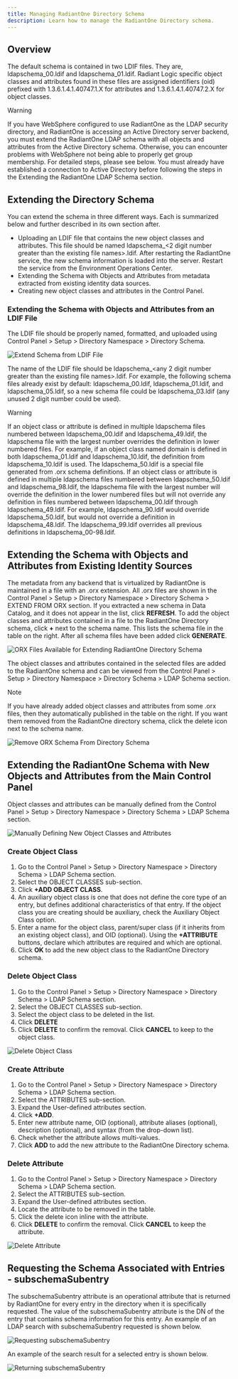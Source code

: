 ```yaml
---
title: Managing RadiantOne Directory Schema
description: Learn how to manage the RadiantOne Directory schema. 
---
```


## Overview

The default schema is contained in two LDIF files. They are, ldapschema_00.ldif and ldapschema_01.ldif. Radiant Logic specific object classes and attributes found in these files are assigned identifiers (oid) prefixed with 1.3.6.1.4.1.40747.1.X for attributes and 1.3.6.1.4.1.40747.2.X for object classes.

>[!warning]
>If you have WebSphere configured to use RadiantOne as the LDAP security directory, and RadiantOne is accessing an Active Directory server backend, you must extend the RadiantOne LDAP schema with all objects and attributes from the Active Directory schema. Otherwise, you can encounter problems with WebSphere not being able to properly get group membership. For detailed steps, please see below. You must already have established a connection to Active Directory before following the steps in the Extending the RadiantOne LDAP Schema section.

## Extending the Directory Schema

You can extend the schema in three different ways. Each is summarized below and further described in its own section after. 
-	Uploading an LDIF file that contains the new object classes and attributes. This file should be named ldapschema_<2 digit number greater than the existing file names>.ldif. After restarting the RadiantOne service, the new schema information is loaded into the server. Restart the service from the Environment Operations Center.
-	Extending the Schema with Objects and Attributes from metadata extracted from existing identity data sources.
-	Creating new object classes and attributes in the Control Panel.

### Extending the Schema with Objects and Attributes from an LDIF File

The LDIF file should be properly named, formatted, and uploaded using Control Panel > Setup > Directory Namespace > Directory Schema.

![Extend Schema from LDIF File](Media/ldif-files.jpg)

The name of the LDIF file should be ldapschema_<any 2 digit number greater than the existing file names>.ldif. For example, the following schema files already exist by default: ldapschema_00.ldif, ldapschema_01.ldif, and ldapschema_05.ldif, so a new schema file could be ldapschema_03.ldif (any unused 2 digit number could be used).	

>[!warning] 
>If an object class or attribute is defined in multiple ldapschema files numbered between ldapschema_00.ldif and ldapschema_49.ldif, the ldapschema file with the largest number overrides the definition in lower numbered files. For example, if an object class named domain is defined in both ldapschema_01.ldif and ldapschema_10.ldif, the definition from ldapschema_10.ldif is used. The ldapschema_50.ldif is a special file generated from .orx schema definitions. If an object class or attribute is defined in multiple ldapschema files numbered between ldapschema_50.ldif and ldapschema_98.ldif, the ldapschema file with the largest number will override the definition in the lower numbered files but will not override any definition in files numbered between ldapschema_00.ldif through ldapschema_49.ldif. For example, ldapschema_90.ldif would override ldapschema_50.ldif, but would not override a definition in ldapschema_48.ldif. The ldapschema_99.ldif overrides all previous definitions in ldapschema_00-98.ldif.

## Extending the Schema with Objects and Attributes from Existing Identity Sources

The metadata from any backend that is virtualized by RadiantOne is maintained in a file with an .orx extension. All .orx files are shown in the Control Panel > Setup > Directory Namespace > Directory Schema > EXTEND FROM ORX section. If you extracted a new schema in Data Catalog, and it does not appear in the list, click **REFRESH**. To add the object classes and attributes contained in a file to the RadiantOne Directory schema, click **+** next to the schema name. This lists the schema file in the table on the right. After all schema files have been added click **GENERATE**.

![ORX Files Available for Extending RadiantOne Directory Schema](Media/orx-schemas.jpg)

The object classes and attributes contained in the selected files are added to the RadiantOne schema and can be viewed from the Control Panel > Setup > Directory Namespace > Directory Schema > LDAP Schema section.

>[!note] 
>If you have already added object classes and attributes from some .orx files, then they automatically published in the table on the right. If you want them removed from the RadiantOne directory schema, click the delete icon next to the schema name.

![Remove ORX Schema From Directory Schema](Media/delete-orx-schema.jpg)


## Extending the RadiantOne Schema with New Objects and Attributes from the Main Control Panel

Object classes and attributes can be manually defined from the Control Panel > Setup > Directory Namespace > Directory Schema > LDAP Schema section.

![Manually Defining New Object Classes and Attributes](Media/ldap-schema.jpg)

### Create Object Class

1.	Go to the Control Panel > Setup > Directory Namespace > Directory Schema > LDAP Schema section.
2.  Select the OBJECT CLASSES sub-section.
3.	Click **+ADD OBJECT CLASS**.
4.	An auxiliary object class is one that does not define the core type of an entry, but defines additional characteristics of that entry. If the object class you are creating should be auxiliary, check the Auxiliary Object Class option.
5.	Enter a name for the object class, parent/super class (if it inherits from an existing object class), and OID (optional). Using the **+ATTRIBUTE** buttons, declare which attributes are required and which are optional.
6.	Click **OK** to add the new object class to the RadiantOne Directory schema.

### Delete Object Class

1.  Go to the Control Panel > Setup > Directory Namespace > Directory Schema > LDAP Schema section.
2.  Select the OBJECT CLASSES sub-section.
3.	Select the object class to be deleted in the list.
4.	Click **DELETE**
5.	Click **DELETE** to confirm the removal. Click **CANCEL** to keep to the object class.

![Delete Object Class](Media/delete-objectclass.jpg)

### Create Attribute

1.	Go to the Control Panel > Setup > Directory Namespace > Directory Schema > LDAP Schema section.
2.	Select the ATTRIBUTES sub-section.
3.	Expand the User-defined attributes section.
4.	Click **+ADD**.
5.	Enter new attribute name, OID (optional), attribute aliases (optional), description (optional), and syntax (from the drop-down list).
6.	Check whether the attribute allows multi-values.
7.	Click **ADD** to add the new attribute to the RadiantOne Directory schema.

### Delete Attribute

1.	Go to the Control Panel > Setup > Directory Namespace > Directory Schema > LDAP Schema section.
2.	Select the ATTRIBUTES sub-section.
3.	Expand the User-defined attributes section.
4.	Locate the attribute to be removed in the table.
5.	Click the delete icon inline with the attribute.
6.	Click **DELETE** to confirm the removal. Click **CANCEL** to keep the attribute.

![Delete Attribute](Media/delete-attribute.jpg)

## Requesting the Schema Associated with Entries - subschemaSubentry

The subschemaSubentry attribute is an operational attribute that is returned by RadiantOne for every entry in the directory when it is specifically requested. The value of the subschemaSubentry attribute is the DN of the entry that contains schema information for this entry. An example of an LDAP search with subschemaSubentry requested is shown below.

![Requesting subschemaSubentry](Media/search-subschemasubentry.jpg)

An example of the search result for a selected entry is shown below.

![Returning subschemaSubentry](Media/subschemasubentry.jpg)
